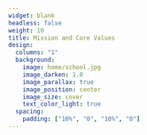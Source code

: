 ```yaml
---
widget: blank
headless: false
weight: 10
title: Mission and Core Values
design:
  columns: "1"
  background:
    image: home/school.jpg
    image_darken: 1.0
    image_parallax: true
    image_position: center
    image_size: cover
    text_color_light: true
  spacing:
    padding: ["10%", "0", "10%", "0"]
---
```






